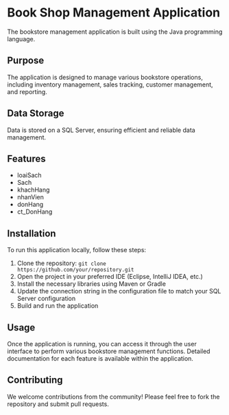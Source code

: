# Book Shop Management Application

The bookstore management application is built using the Java programming language.

## Purpose

The application is designed to manage various bookstore operations, including inventory management, sales tracking, customer management, and reporting.

## Data Storage

Data is stored on a SQL Server, ensuring efficient and reliable data management.

## Features

- loaiSach
- Sach
- khachHang
- nhanVien
- donHang
- ct_DonHang

## Installation

To run this application locally, follow these steps:

1. Clone the repository: `git clone https://github.com/your/repository.git`
2. Open the project in your preferred IDE (Eclipse, IntelliJ IDEA, etc.)
3. Install the necessary libraries using Maven or Gradle
4. Update the connection string in the configuration file to match your SQL Server configuration
5. Build and run the application

## Usage

Once the application is running, you can access it through the user interface to perform various bookstore management functions. Detailed documentation for each feature is available within the application.

## Contributing

We welcome contributions from the community! Please feel free to fork the repository and submit pull requests.
